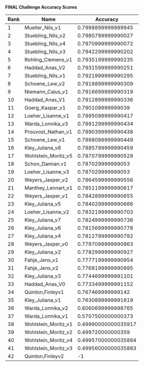 **FINAL Challenge Accuracy Scores**



|Rank|Name|Accuracy|
|----|-----|---|
|1|Mueller_Nils_v1|0.7998899999989945|
|2|Stuebling_Nils_v2|0.7980799999990027|
|3|Stuebling_Nils_v4|0.7970999999990072|
|4|Stuebling_Nils_v3|0.7942299999990202|
|5|Rohling_Clemens_v1|0.7935199999990235|
|6|Haddad_Anas_V2|0.7931599999990251|
|7|Stuebling_Nils_v1|0.7921999999990295|
|8|Schoene_Lew_v2|0.7918899999990309|
|9|Niemann_Caius_v1|0.7916699999990319|
|10|Haddad_Anas_V1|0.7912899999990336|
|11|Goerg_Kaspar_v1|0.790109999999039|
|12|Loeher_Lisanne_v1|0.7895099999990417|
|13|Warda_Lonnika_v3|0.7891299999990434|
|14|Prouvost_Nathan_v1|0.7890399999990438|
|15|Schoene_Lew_v1|0.7888099999990449|
|16|Kley_Juliana_v8|0.7885799999990459|
|17|Wohlstein_Moritz_v5|0.7870799999990528|
|18|Schon_Damian.v1|0.787029999999053|
|19|Loeher_Lisanne_v3|0.787029999999053|
|20|Weyers_Jasper_v2|0.7864599999990556|
|21|Manthey_Lennart_v1|0.7851199999990617|
|22|Weyers_Jasper_v1|0.7842899999990655|
|23|Kley_Juliana_v5|0.7840299999990666|
|24|Loeher_Lisanne_v2|0.7832199999990703|
|25|Kley_Juliana_v7|0.7824999999990736|
|26|Kley_Juliana_v6|0.7815699999990778|
|27|Kley_Juliana_v4|0.7812799999990792|
|28|Weyers_Jasper_v0|0.7797099999990863|
|29|Kley_Juliana_v2|0.7782999999990927|
|30|Fahje_Jens_v1|0.7777199999990954|
|31|Fahje_Jens_v2|0.7768199999990995|
|32|Kley_Juliana_v3|0.7744699999991101|
|33|Haddad_Anas_V0|0.7733499999991152|
|34|Quinton,Finleyv1|0.767469999999142|
|35|Kley_Juliana_v1|0.7630899999991619|
|36|Warda_Lonnika_v2|0.6060699999998765|
|37|Warda_Lonnika_v1|0.5707500000000373|
|38|Wohlstein_Moritz_v1|0.49990000000035917|
|39|Wohlstein_Moritz_v2|0.499720000000359|
|40|Wohlstein_Moritz_v4|0.49957000000035884|
|41|Wohlstein_Moritz_v3|0.49956000000035883|
|42|Quinton,Finleyv2|-1|
